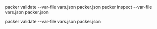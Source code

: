 
packer validate --var-file vars.json packer.json
packer inspect --var-file vars.json packer.json

packer validate --var-file vars.json packer.json